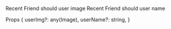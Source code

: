 Recent Friend  should user image
Recent Friend  should user name

Props {
    userImg?: any(Image),
    userName?: string,
}